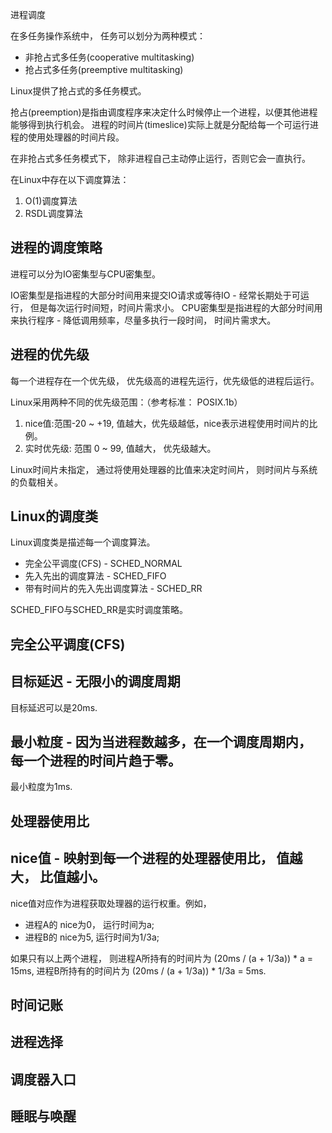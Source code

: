 进程调度

在多任务操作系统中， 任务可以划分为两种模式：

* 非抢占式多任务(cooperative multitasking)
* 抢占式多任务(preemptive multitasking)

Linux提供了抢占式的多任务模式。

抢占(preemption)是指由调度程序来决定什么时候停止一个进程，以便其他进程能够得到执行机会。
进程的时间片(timeslice)实际上就是分配给每一个可运行进程的使用处理器的时间片段。



在非抢占式多任务模式下， 除非进程自己主动停止运行，否则它会一直执行。






在Linux中存在以下调度算法：

1. O(1)调度算法
2. RSDL调度算法

进程的调度策略
------------

进程可以分为IO密集型与CPU密集型。

IO密集型是指进程的大部分时间用来提交IO请求或等待IO - 经常长期处于可运行， 但是每次运行时间短，时间片需求小。
CPU密集型是指进程的大部分时间用来执行程序 - 降低调用频率，尽量多执行一段时间， 时间片需求大。




进程的优先级
----------

每一个进程存在一个优先级， 优先级高的进程先运行，优先级低的进程后运行。




Linux采用两种不同的优先级范围：（参考标准： POSIX.1b）

1. nice值:范围-20 ~ +19, 值越大，优先级越低，nice表示进程使用时间片的比例。 
2. 实时优先级: 范围 0 ~ 99, 值越大， 优先级越大。

Linux时间片未指定， 通过将使用处理器的比值来决定时间片， 则时间片与系统的负载相关。

Linux的调度类
------------

Linux调度类是描述每一个调度算法。

* 完全公平调度(CFS) - SCHED_NORMAL
* 先入先出的调度算法 - SCHED_FIFO
* 带有时间片的先入先出调度算法 - SCHED_RR

SCHED_FIFO与SCHED_RR是实时调度策略。


完全公平调度(CFS) 
-----------------

目标延迟 - 无限小的调度周期
------------------------
目标延迟可以是20ms.

最小粒度 - 因为当进程数越多，在一个调度周期内， 每一个进程的时间片趋于零。
--------------------------------------------------------------
最小粒度为1ms.

处理器使用比
-----------

nice值 - 映射到每一个进程的处理器使用比， 值越大， 比值越小。
----------------------------------------------------

nice值对应作为进程获取处理器的运行权重。例如， 

* 进程A的 nice为0， 运行时间为a;
* 进程B的 nice为5, 运行时间为1/3a;

如果只有以上两个进程， 则进程A所持有的时间片为 (20ms / (a + 1/3a)) * a = 15ms, 进程B所持有的时间片为 (20ms / (a + 1/3a)) * 1/3a = 5ms.




时间记账
-------

进程选择
-------

调度器入口
--------

睡眠与唤醒
---------

















